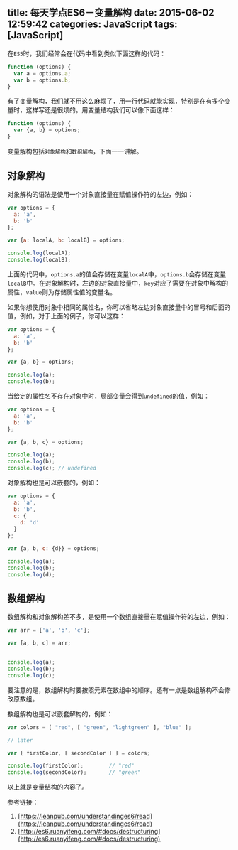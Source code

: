 title: 每天学点ES6－变量解构
date: 2015-06-02 12:59:42
categories: JavaScript
tags: [JavaScript]
---

在`ES5`时，我们经常会在代码中看到类似下面这样的代码：

```js
function (options) {
  var a = options.a;
  var b = options.b;
}
```

有了变量解构，我们就不用这么麻烦了，用一行代码就能实现，特别是在有多个变量时，这样写还是很烦的。用变量结构我们可以像下面这样：

```js
function (options) {
  var {a, b} = options;
}
```

变量解构包括`对象解构`和`数组解构`，下面一一讲解。

## 对象解构

对象解构的语法是使用一个对象直接量在赋值操作符的左边，例如：

```js
var options = {
  a: 'a',
  b: 'b'
};

var {a: localA, b: localB} = options;

console.log(localA);
console.log(localB);
```

上面的代码中，`options.a`的值会存储在变量`localA`中，`options.b`会存储在变量`localB`中。在对象解构时，左边的对象直接量中，`key`对应了需要在对象中解构的属性，`value`则为存储属性值的变量名。

如果你想使用对象中相同的属性名，你可以省略左边对象直接量中的冒号和后面的值，例如，对于上面的例子，你可以这样：

```js
var options = {
  a: 'a',
  b: 'b'
};

var {a, b} = options;

console.log(a);
console.log(b);
```

当给定的属性名不存在对象中时，局部变量会得到`undefined`的值，例如：

```js
var options = {
  a: 'a',
  b: 'b'
};

var {a, b, c} = options;

console.log(a);
console.log(b);
console.log(c); // undefined
```

对象解构也是可以嵌套的，例如：

```js
var options = {
  a: 'a',
  b: 'b',
  c: {
    d: 'd'
  }
};

var {a, b, c: {d}} = options;

console.log(a);
console.log(b);
console.log(d);
```

## 数组解构

数组解构和对象解构差不多，是使用一个数组直接量在赋值操作符的左边，例如：

```js
var arr = ['a', 'b', 'c'];

var [a, b, c] = arr;


console.log(a);
console.log(b);
console.log(c);
```

要注意的是，数组解构时要按照元素在数组中的顺序。还有一点是数组解构不会修改原数组。

数组解构也是可以嵌套解构的，例如：

```js
var colors = [ "red", [ "green", "lightgreen" ], "blue" ];

// later

var [ firstColor, [ secondColor ] ] = colors;

console.log(firstColor);        // "red"
console.log(secondColor);       // "green"
```

以上就是变量结构的内容了。


参考链接：

 1. [https://leanpub.com/understandinges6/read](https://leanpub.com/understandinges6/read)
 2. [http://es6.ruanyifeng.com/#docs/destructuring](http://es6.ruanyifeng.com/#docs/destructuring)
